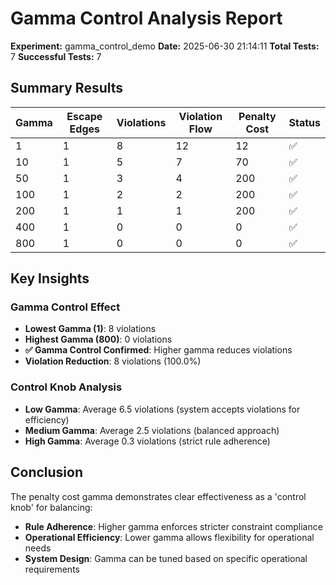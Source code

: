 # Gamma Control Analysis Report

**Experiment:** gamma_control_demo
**Date:** 2025-06-30 21:14:11
**Total Tests:** 7
**Successful Tests:** 7

## Summary Results

| Gamma | Escape Edges | Violations | Violation Flow | Penalty Cost | Status |
|-------|-------------|------------|---------------|-------------|--------|
| 1 | 1 | 8 | 12 | 12 | ✅ |
| 10 | 1 | 5 | 7 | 70 | ✅ |
| 50 | 1 | 3 | 4 | 200 | ✅ |
| 100 | 1 | 2 | 2 | 200 | ✅ |
| 200 | 1 | 1 | 1 | 200 | ✅ |
| 400 | 1 | 0 | 0 | 0 | ✅ |
| 800 | 1 | 0 | 0 | 0 | ✅ |

## Key Insights

### Gamma Control Effect

- **Lowest Gamma (1)**: 8 violations
- **Highest Gamma (800)**: 0 violations
- **✅ Gamma Control Confirmed**: Higher gamma reduces violations
- **Violation Reduction**: 8 violations (100.0%)

### Control Knob Analysis

- **Low Gamma**: Average 6.5 violations (system accepts violations for efficiency)
- **Medium Gamma**: Average 2.5 violations (balanced approach)
- **High Gamma**: Average 0.3 violations (strict rule adherence)

## Conclusion

The penalty cost gamma demonstrates clear effectiveness as a 'control knob' for balancing:
- **Rule Adherence**: Higher gamma enforces stricter constraint compliance
- **Operational Efficiency**: Lower gamma allows flexibility for operational needs
- **System Design**: Gamma can be tuned based on specific operational requirements
